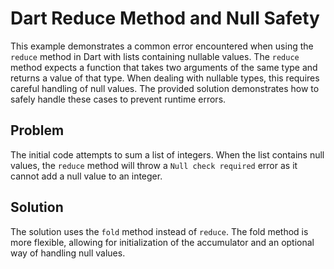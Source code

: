 # Dart Reduce Method and Null Safety

This example demonstrates a common error encountered when using the `reduce` method in Dart with lists containing nullable values. The `reduce` method expects a function that takes two arguments of the same type and returns a value of that type. When dealing with nullable types, this requires careful handling of null values. The provided solution demonstrates how to safely handle these cases to prevent runtime errors.

## Problem

The initial code attempts to sum a list of integers. When the list contains null values, the `reduce` method will throw a `Null check required` error as it cannot add a null value to an integer. 

## Solution

The solution uses the `fold` method instead of `reduce`.  The fold method is more flexible, allowing for initialization of the accumulator and an optional way of handling null values.